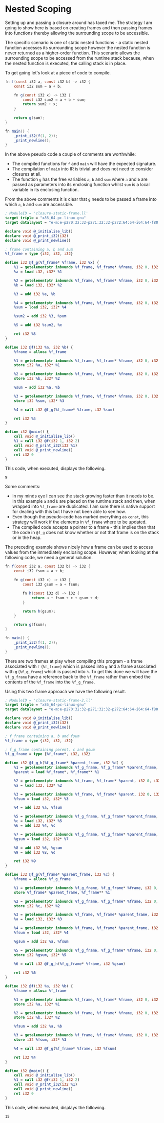 # Nested Scoping

Setting up and passing a closure around has taxed me.  The strategy I am going to show here is based on creating frames and then passing frames into functions thereby allowing the surrounding scope to be accessible.

The specific scenario is one of static nested functions - a static nested function accesses its surrounding scope however the nested function is never returned as a higher-order function.  This scenario allows the surrounding scope to be accessed from the runtime stack because, when the nested function is executed, the calling stack is in place.

To get going let's look at a piece of code to compile.

```java
fn f(const i32 a, const i32 b) -> i32 {
    const i32 sum = a + b;

    fn g(const i32 x) -> i32 {
        const i32 sum2 = a + b + sum;
        return sum2 + x;
    }
            
    return g(sum);
}

fn main() {
    _print_i32(f(1, 2));
    _print_newline();
}        
```

In the above pseudo code a couple of comments are worthwhile:

- The compiled functions for `f` and `main` will have the expected signature.
- The compilation of `main` into IR is trivial and does not need to consider closures at all.
- The function `g` has the free variables `a`, `b` and `sum` where `a` and `b` are passed as parameters into its enclosing function whilst `sum` is a local variable in its enclosing function.

From the above comments it is clear that `g` needs to be passed a frame into which `a`, `b` and `sum` are accessible.

```llvm
; ModuleID = 'closure-static-frame.ll'
target triple = "x86_64-pc-linux-gnu"
target datalayout = "e-m:e-p270:32:32-p271:32:32-p272:64:64-i64:64-f80:128-n8:16:32:64-S128"

declare void @_initialise_lib()
declare void @_print_i32(i32)
declare void @_print_newline()

; frame containing a, b and sum
%f_frame = type {i32, i32, i32}

define i32 @f_g(%f_frame* %frame, i32 %x) {
    %1 = getelementptr inbounds %f_frame, %f_frame* %frame, i32 0, i32 0
    %a = load i32, i32* %1

    %2 = getelementptr inbounds %f_frame, %f_frame* %frame, i32 0, i32 1
    %b = load i32, i32* %2

    %3 = add i32 %a, %b

    %4 = getelementptr inbounds %f_frame, %f_frame* %frame, i32 0, i32 2
    %sum = load i32, i32* %4

    %sum2 = add i32 %3, %sum

    %5 = add i32 %sum2, %x

    ret i32 %5
}

define i32 @f(i32 %a, i32 %b) {
    %frame = alloca %f_frame

    %1 = getelementptr inbounds %f_frame, %f_frame* %frame, i32 0, i32 0
    store i32 %a, i32* %1

    %2 = getelementptr inbounds %f_frame, %f_frame* %frame, i32 0, i32 1
    store i32 %b, i32* %2

    %sum = add i32 %a, %b

    %3 = getelementptr inbounds %f_frame, %f_frame* %frame, i32 0, i32 2
    store i32 %sum, i32* %3

    %4 = call i32 @f_g(%f_frame* %frame, i32 %sum)

    ret i32 %4
}

define i32 @main() {
    call void @_initialise_lib()
    %1 = call i32 @f(i32 1, i32 2)
    call void @_print_i32(i32 %1)
    call void @_print_newline()
    ret i32 0
}
```

This code, when executed, displays the following.

```
9
```

Some comments:

- In my minds eye I can see the stack growing faster than it needs to be.  In this example `a` and `b` are placed on the runtime stack and then, when wrapped into `%f_frame` are duplicated.  I am sure there is native support for dealing with this but I have not been able to see how.
- Even though the pseudo-code has marked everything as `const`, this strategy will work if the elements in `%f_frame` where to be updated.
- The compiled code accepts a pointer to a frame - this implies then that the code in `@f_g` does not know whether or not that frame is on the stack or in the heap.

The preceding example shows nicely how a frame can be used to access values from the immediately enclosing scope.  However, when looking at the following code, we need a general solution.

```java
fn f(const i32 a, const i32 b) -> i32 {
    const i32 fsum = a + b;

    fn g(const i32 c) -> i32 {
        const i32 gsum = a + fsum;

        fn h(const i32 d) -> i32 {
            return a + fsum + c + gsum + d;
        }

        return h(gsum);
    }

    return g(fsum);
}

fn main() {
    _print_i32(f(1, 2));
    _print_newline();
}        
```

There are two frames at play when compiling this program - a frame associated with `f` (`%f_frame`) which is passed into `g` and a frame associated with `g` (`%f_g_frame`) which is passed into `h`.  To get this done we will have the `%f_g_frame` have a reference back to the `%f_frame` rather than embed the contents of the `%f_frame` into the `%f_g_frame`.

Using this two frame approach we have the following result.

```llvm
; ModuleID = 'closure-static-frame-2.ll'
target triple = "x86_64-pc-linux-gnu"
target datalayout = "e-m:e-p270:32:32-p271:32:32-p272:64:64-i64:64-f80:128-n8:16:32:64-S128"

declare void @_initialise_lib()
declare void @_print_i32(i32)
declare void @_print_newline()

; f_frame containing a, b and fsum
%f_frame = type {i32, i32, i32}

; f_g_frame containing parent, c and gsum
%f_g_frame = type {%f_frame*, i32, i32}

define i32 @f_g_h(%f_g_frame* %parent_frame, i32 %d) {
    %1 = getelementptr inbounds %f_g_frame, %f_g_frame* %parent_frame, i32 0, i32 0
    %parent = load %f_frame*, %f_frame** %1

    %2 = getelementptr inbounds %f_frame, %f_frame* %parent, i32 0, i32 0
    %a = load i32, i32* %2

    %3 = getelementptr inbounds %f_frame, %f_frame* %parent, i32 0, i32 2
    %fsum = load i32, i32* %3

    %4 = add i32 %a, %fsum

    %5 = getelementptr inbounds %f_g_frame, %f_g_frame* %parent_frame, i32 0, i32 1
    %c = load i32, i32* %5
    %6 = add i32 %4, %c

    %7 = getelementptr inbounds %f_g_frame, %f_g_frame* %parent_frame, i32 0, i32 2
    %gsum = load i32, i32* %7

    %8 = add i32 %6, %gsum
    %9 = add i32 %8, %d

    ret i32 %9
}

define i32 @f_g(%f_frame* %parent_frame, i32 %c) {
    %frame = alloca %f_g_frame

    %1 = getelementptr inbounds %f_g_frame, %f_g_frame* %frame, i32 0, i32 0
    store %f_frame* %parent_frame, %f_frame** %1

    %2 = getelementptr inbounds %f_g_frame, %f_g_frame* %frame, i32 0, i32 1
    store i32 %c, i32* %2

    %3 = getelementptr inbounds %f_frame, %f_frame* %parent_frame, i32 0, i32 0
    %a = load i32, i32* %3

    %4 = getelementptr inbounds %f_frame, %f_frame* %parent_frame, i32 0, i32 2
    %fsum = load i32, i32* %4

    %gsum = add i32 %a, %fsum

    %5 = getelementptr inbounds %f_g_frame, %f_g_frame* %frame, i32 0, i32 2
    store i32 %gsum, i32* %5

    %6 = call i32 @f_g_h(%f_g_frame* %frame, i32 %gsum)
    
    ret i32 %6
}

define i32 @f(i32 %a, i32 %b) {
    %frame = alloca %f_frame

    %1 = getelementptr inbounds %f_frame, %f_frame* %frame, i32 0, i32 0
    store i32 %a, i32* %1

    %2 = getelementptr inbounds %f_frame, %f_frame* %frame, i32 0, i32 1
    store i32 %b, i32* %2

    %fsum = add i32 %a, %b

    %3 = getelementptr inbounds %f_frame, %f_frame* %frame, i32 0, i32 2
    store i32 %fsum, i32* %3

    %4 = call i32 @f_g(%f_frame* %frame, i32 %fsum)

    ret i32 %4
}

define i32 @main() {
    call void @_initialise_lib()
    %1 = call i32 @f(i32 1, i32 2)
    call void @_print_i32(i32 %1)
    call void @_print_newline()
    ret i32 0
}
```

This code, when executed, displays the following.

```
15
```
